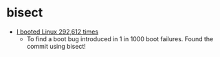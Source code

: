 bisect
======

* [I booted Linux 292,612 times](https://rwmj.wordpress.com/2023/06/14/i-booted-linux-292612-times/)
    * To find a boot bug introduced in 1 in 1000 boot failures. Found the commit using bisect!
